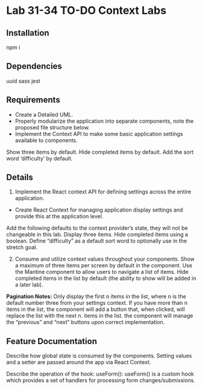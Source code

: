 # Lab 31-34  TO-DO Context Labs

## Installation
npm i

## Dependencies
uuid sass jest

## Requirements
- Create a Detailed UML.
- Properly modularize the application into separate components, note the proposed file structure below.
- Implement the Context API to make some basic application settings available to components.

Show three items by default.
Hide completed items by default.
Add the sort word ‘difficulty’ by default.

## Details

1. Implement the React context API for defining settings across the entire application.
- Create React Context for managing application display settings and provide this at the application level.

Add the following defaults to the context provider’s state, they will not be changeable in this lab.
Display three items.
Hide completed items using a boolean.
Define “difficulty” as a default sort word to optionally use in the stretch goal.

2. Consume and utilize context values throughout your components.
Show a maximum of three items per screen by default in the <List /> component.
Use the Mantine <Pagination /> component to allow users to navigate a list of items.
Hide completed items in the list by default (the ability to show will be added in a later lab).

**Pagination Notes:**
Only display the first n items in the list, where n is the default number three from your settings context.
If you have more than n items in the list, the <Pagination /> component will add a button that, when clicked, will replace the list with the next n. items in the list.
the <Pagination /> component will manage the “previous” and “next” buttons upon correct implementation.

## Feature Documentation
Describe how global state is consumed by the components.
Setting values and a setter are passed around the app via React Context.

Describe the operation of the hook: useForm():
useForm() is a custom hook which provides a set of handlers for processing form changes/submissions.